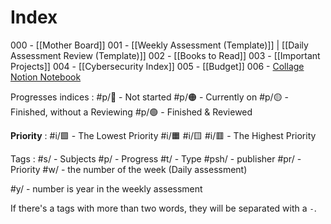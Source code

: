 # Index
000 - [[Mother Board]]
001 - [[Weekly Assessment (Template)]] | [[Daily Assessment Review (Template)]]
002 - [[Books to Read]] 
003 - [[Important Projects]]
004 - [[Cybersecurity Index]]
005 - [[Budget]]
006 - [Collage Notion Notebook](https://www.notion.so/Home-Page-92c3f82f03a548978524d494c41b4edd)


Progresses indices :
	#p/🔴 - Not started
	#p/🟠 - Currently on 
	#p/🟡 - Finished, without a Reviewing
	#p/🟢 - Finished & Reviewed   

**Priority** :
	#i/🟩 - The Lowest Priority
	#i/🟧
	#i/🟨 
	#i/🟥 - The Highest Priority
	
Tags :
	#s/ - Subjects
	#p/ - Progress
	#t/ - Type
	#psh/ - publisher
	#pr/ - Priority
	#w/ - the number of the week (Daily assessment)

#y/ - number is year in the weekly assessment

If there's a tags with more than two words, they will be separated with a `-`.